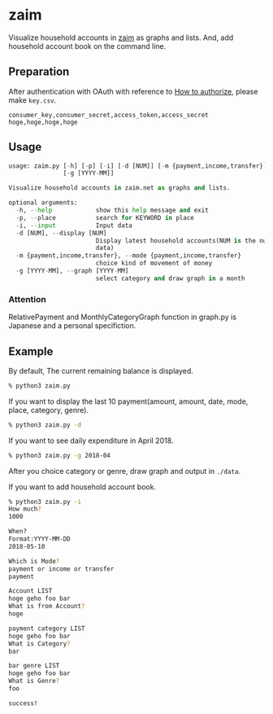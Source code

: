 # zaim
Visualize household accounts in [zaim](https://zaim.net/) as graphs and lists.
And, add household account book on the command line.

## Preparation
After authentication with OAuth with reference to [How to authorize](https://dev.zaim.net/home/api/authorize), please make `key.csv`.
```csv:key.csv
consumer_key,consumer_secret,access_token,access_secret
hoge,hoge,hoge,hoge
```

## Usage
```sh:zaim.py
usage: zaim.py [-h] [-p] [-i] [-d [NUM]] [-m {payment,income,transfer}]
               [-g [YYYY-MM]]

Visualize household accounts in zaim.net as graphs and lists.

optional arguments:
  -h, --help            show this help message and exit
  -p, --place           search for KEYWORD in place
  -i, --input           Input data
  -d [NUM], --display [NUM]
                        Display latest household accounts(NUM is the number of
                        data)
  -m {payment,income,transfer}, --mode {payment,income,transfer}
                        choice kind of movement of money
  -g [YYYY-MM], --graph [YYYY-MM]
                        select category and draw graph in a month
```

### Attention
RelativePayment and MonthlyCategoryGraph function in graph.py is Japanese and a personal specifiction.

## Example
By default, The current remaining balance is displayed.
```sh
% python3 zaim.py
```

If you want to display the last 10 payment(amount, amount, date, mode, place, category, genre).
```sh
% python3 zaim.py -d
```

If you want to see daily expenditure in April 2018.
```sh
% python3 zaim.py -g 2018-04
```
After you choice category or genre, draw graph and output in `./data`.

If you want to add household account book.
```sh
% python3 zaim.py -i
How much?
1000

When?
Format:YYYY-MM-DD
2018-05-10

Which is Mode?
payment or income or transfer
payment

Account LIST
hoge geho foo bar
What is from Account?
hoge

payment category LIST
hoge geho foo bar
What is Category?
bar

bar genre LIST
hoge geho foo bar
What is Genre?
foo

success!
```
